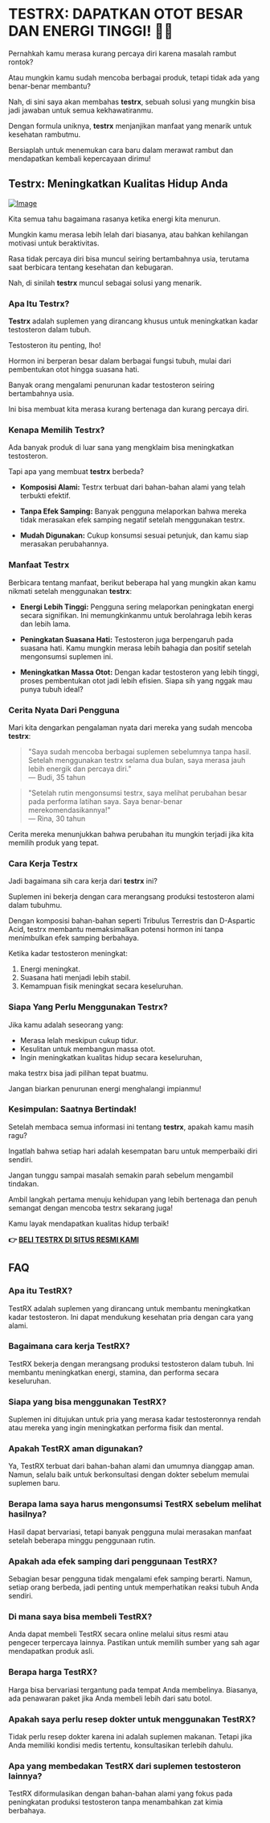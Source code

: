 # TESTRX: DAPATKAN OTOT BESAR DAN ENERGI TINGGI! 💪🔥

Pernahkah kamu merasa kurang percaya diri karena masalah rambut rontok? 

Atau mungkin kamu sudah mencoba berbagai produk, tetapi tidak ada yang benar-benar membantu? 

Nah, di sini saya akan membahas **testrx**, sebuah solusi yang mungkin bisa jadi jawaban untuk semua kekhawatiranmu. 

Dengan formula uniknya, **testrx** menjanjikan manfaat yang menarik untuk kesehatan rambutmu. 

Bersiaplah untuk menemukan cara baru dalam merawat rambut dan mendapatkan kembali kepercayaan dirimu!

## Testrx: Meningkatkan Kualitas Hidup Anda

[![Image](https://www2.sellhealth.com/129/TestRX_logo_500px120px.png)](https://gchaffi.com/opDtsFIn)

Kita semua tahu bagaimana rasanya ketika energi kita menurun. 

Mungkin kamu merasa lebih lelah dari biasanya, atau bahkan kehilangan motivasi untuk beraktivitas.

Rasa tidak percaya diri bisa muncul seiring bertambahnya usia, terutama saat berbicara tentang kesehatan dan kebugaran.

Nah, di sinilah **testrx** muncul sebagai solusi yang menarik.

### Apa Itu Testrx?

**Testrx** adalah suplemen yang dirancang khusus untuk meningkatkan kadar testosteron dalam tubuh. 

Testosteron itu penting, lho! 

Hormon ini berperan besar dalam berbagai fungsi tubuh, mulai dari pembentukan otot hingga suasana hati.

Banyak orang mengalami penurunan kadar testosteron seiring bertambahnya usia. 

Ini bisa membuat kita merasa kurang bertenaga dan kurang percaya diri.

### Kenapa Memilih Testrx?

Ada banyak produk di luar sana yang mengklaim bisa meningkatkan testosteron.

Tapi apa yang membuat **testrx** berbeda?

- **Komposisi Alami:** 
  Testrx terbuat dari bahan-bahan alami yang telah terbukti efektif.
  
- **Tanpa Efek Samping:** 
  Banyak pengguna melaporkan bahwa mereka tidak merasakan efek samping negatif setelah menggunakan testrx.
  
- **Mudah Digunakan:** 
  Cukup konsumsi sesuai petunjuk, dan kamu siap merasakan perubahannya.

### Manfaat Testrx

Berbicara tentang manfaat, berikut beberapa hal yang mungkin akan kamu nikmati setelah menggunakan **testrx**:

- **Energi Lebih Tinggi:** 
  Pengguna sering melaporkan peningkatan energi secara signifikan. Ini memungkinkanmu untuk berolahraga lebih keras dan lebih lama.
  
- **Peningkatan Suasana Hati:** 
  Testosteron juga berpengaruh pada suasana hati. Kamu mungkin merasa lebih bahagia dan positif setelah mengonsumsi suplemen ini.
  
- **Meningkatkan Massa Otot:** 
  Dengan kadar testosteron yang lebih tinggi, proses pembentukan otot jadi lebih efisien. Siapa sih yang nggak mau punya tubuh ideal?

### Cerita Nyata Dari Pengguna

Mari kita dengarkan pengalaman nyata dari mereka yang sudah mencoba **testrx**:

> "Saya sudah mencoba berbagai suplemen sebelumnya tanpa hasil. Setelah menggunakan testrx selama dua bulan, saya merasa jauh lebih energik dan percaya diri."  
> — Budi, 35 tahun

> "Setelah rutin mengonsumsi testrx, saya melihat perubahan besar pada performa latihan saya. Saya benar-benar merekomendasikannya!"  
> — Rina, 30 tahun

Cerita mereka menunjukkan bahwa perubahan itu mungkin terjadi jika kita memilih produk yang tepat.

### Cara Kerja Testrx

Jadi bagaimana sih cara kerja dari **testrx** ini? 

Suplemen ini bekerja dengan cara merangsang produksi testosteron alami dalam tubuhmu.

Dengan komposisi bahan-bahan seperti Tribulus Terrestris dan D-Aspartic Acid, testrx membantu memaksimalkan potensi hormon ini tanpa menimbulkan efek samping berbahaya.

Ketika kadar testosteron meningkat:

1. Energi meningkat.
2. Suasana hati menjadi lebih stabil.
3. Kemampuan fisik meningkat secara keseluruhan.

### Siapa Yang Perlu Menggunakan Testrx?

Jika kamu adalah seseorang yang:

- Merasa lelah meskipun cukup tidur.
- Kesulitan untuk membangun massa otot.
- Ingin meningkatkan kualitas hidup secara keseluruhan,

maka testrx bisa jadi pilihan tepat buatmu.

Jangan biarkan penurunan energi menghalangi impianmu!

### Kesimpulan: Saatnya Bertindak!

Setelah membaca semua informasi ini tentang **testrx**, apakah kamu masih ragu? 

Ingatlah bahwa setiap hari adalah kesempatan baru untuk memperbaiki diri sendiri.

Jangan tunggu sampai masalah semakin parah sebelum mengambil tindakan.

Ambil langkah pertama menuju kehidupan yang lebih bertenaga dan penuh semangat dengan mencoba testrx sekarang juga!

Kamu layak mendapatkan kualitas hidup terbaik!



**👉 [BELI TESTRX DI SITUS RESMI KAMI](https://gchaffi.com/opDtsFIn)**

## FAQ

### Apa itu TestRX?
TestRX adalah suplemen yang dirancang untuk membantu meningkatkan kadar testosteron. Ini dapat mendukung kesehatan pria dengan cara yang alami.

### Bagaimana cara kerja TestRX?
TestRX bekerja dengan merangsang produksi testosteron dalam tubuh. Ini membantu meningkatkan energi, stamina, dan performa secara keseluruhan.

### Siapa yang bisa menggunakan TestRX?
Suplemen ini ditujukan untuk pria yang merasa kadar testosteronnya rendah atau mereka yang ingin meningkatkan performa fisik dan mental.

### Apakah TestRX aman digunakan?
Ya, TestRX terbuat dari bahan-bahan alami dan umumnya dianggap aman. Namun, selalu baik untuk berkonsultasi dengan dokter sebelum memulai suplemen baru.

### Berapa lama saya harus mengonsumsi TestRX sebelum melihat hasilnya?
Hasil dapat bervariasi, tetapi banyak pengguna mulai merasakan manfaat setelah beberapa minggu penggunaan rutin.

### Apakah ada efek samping dari penggunaan TestRX?
Sebagian besar pengguna tidak mengalami efek samping berarti. Namun, setiap orang berbeda, jadi penting untuk memperhatikan reaksi tubuh Anda sendiri.

### Di mana saya bisa membeli TestRX?
Anda dapat membeli TestRX secara online melalui situs resmi atau pengecer terpercaya lainnya. Pastikan untuk memilih sumber yang sah agar mendapatkan produk asli.

### Berapa harga TestRX?
Harga bisa bervariasi tergantung pada tempat Anda membelinya. Biasanya, ada penawaran paket jika Anda membeli lebih dari satu botol.

### Apakah saya perlu resep dokter untuk menggunakan TestRX?
Tidak perlu resep dokter karena ini adalah suplemen makanan. Tetapi jika Anda memiliki kondisi medis tertentu, konsultasikan terlebih dahulu.

### Apa yang membedakan TestRX dari suplemen testosteron lainnya?
TestRX diformulasikan dengan bahan-bahan alami yang fokus pada peningkatan produksi testosteron tanpa menambahkan zat kimia berbahaya.